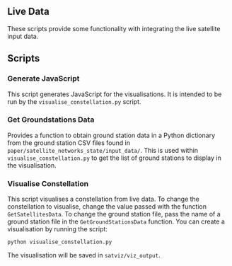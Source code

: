 ## Live Data

These scripts provide some functionality with integrating the live satellite input data.

## Scripts

### Generate JavaScript

This script generates JavaScript for the visualisations. It is intended to be run by the `visualise_constellation.py` script.

### Get Groundstations Data

Provides a function to obtain ground station data in a Python dictionary from the ground station CSV files found in `paper/satellite_networks_state/input_data/`. This is used within `visualise_constellation.py` to get the list of ground stations to display in the visualisation.

### Visualise Constellation

This script visualises a constellation from live data. To change the constellation to visualise, change the value passed with the function `GetSatellitesData`. To change the ground station file, pass the name of a ground station file in the `GetGroundStationsData` function. You can create a visualisation by running the script:

```
python visualise_constellation.py
```

The visualisation will be saved in `satviz/viz_output`.
